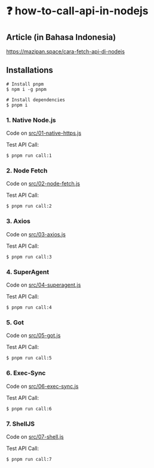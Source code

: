 # ❓ how-to-call-api-in-nodejs

## Article (in Bahasa Indonesia)

https://mazipan.space/cara-fetch-api-di-nodejs

## Installations

```shell
# Install pnpm
$ npm i -g pnpm

# Install dependencies
$ pnpm i
```

### 1. Native Node.js

Code on [src/01-native-https.js](https://github.com/mazipan/how-to-call-api-in-nodejs/blob/master/src/01-native-https.js)

Test API Call:

```shell
$ pnpm run call:1
```

### 2. Node Fetch

Code on [src/02-node-fetch.js](https://github.com/mazipan/how-to-call-api-in-nodejs/blob/master/src/02-node-fetch.js)

Test API Call:

```shell
$ pnpm run call:2
```

### 3. Axios

Code on [src/03-axios.js](https://github.com/mazipan/how-to-call-api-in-nodejs/blob/master/src/03-axios.js)

Test API Call:

```shell
$ pnpm run call:3
```

### 4. SuperAgent

Code on [src/04-superagent.js](https://github.com/mazipan/how-to-call-api-in-nodejs/blob/master/src/04-superagent.js)

Test API Call:

```shell
$ pnpm run call:4
```

### 5. Got

Code on [src/05-got.js](https://github.com/mazipan/how-to-call-api-in-nodejs/blob/master/src/05-got.js)

Test API Call:

```shell
$ pnpm run call:5
```

### 6. Exec-Sync

Code on [src/06-exec-sync.js](https://github.com/mazipan/how-to-call-api-in-nodejs/blob/master/src/06-exec-sync.js)

Test API Call:

```shell
$ pnpm run call:6
```

### 7. ShellJS

Code on [src/07-shell.js](https://github.com/mazipan/how-to-call-api-in-nodejs/blob/master/src/07-shell.js)

Test API Call:

```shell
$ pnpm run call:7
```

